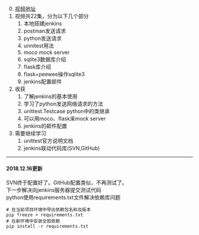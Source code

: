 0. [视频地址](https://pan.baidu.com/s/4kWaWM8n)
1. 视频共22集，分为以下几个部分
    1. 本地搭建jenkins
    2. postman发送请求
    3. python发送请求
    4. unnitest用法
    5. moco mock server
    6. sqlite3数据库介绍
    7. flask库介绍
    8. flask+peewee操作sqlite3
    9. jenkins配置邮件
2. 收获
    1. 了解jenkins的基本使用
    2. 学习了python发送网络请求的方法
    3. unittest.Testcase python中的类继承
    4. 可以用moco、flask来mock server
    5. jenkins的邮件配置
3. 需要继续学习
    1. unittest官方说明文档
    2. jenkins联动代码库(SVN,GitHub)
---
#### 2018.12.16更新
SVN终于配置好了。GitHub配置类似，不再测试了。<br>
下一步解决向jenkins服务器提交测试代码<br>
python使用requirements.txt文件解决依赖库问题

```
# 在当前项目环境中导出依赖包名称及版本
pip freeze > requirements.txt
# 在新环境中安装全部依赖
pip install -r requirements.txt
```
